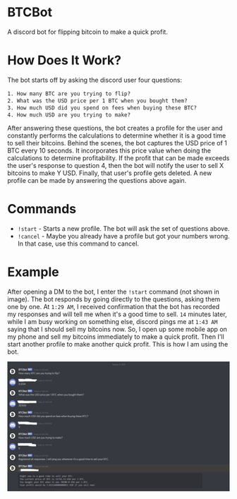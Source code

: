 # BTCBot
A discord bot for flipping bitcoin to make a quick profit.

# How Does It Work?
The bot starts off by asking the discord user four questions:
```
1. How many BTC are you trying to flip?
2. What was the USD price per 1 BTC when you bought them?
3. How much USD did you spend on fees when buying these BTC?
4. How much USD are you trying to make?
```
After answering these questions, the bot creates a profile for the user and constantly performs the calculations to determine whether it is a good time to sell their bitcoins. Behind the scenes, the bot captures the USD price of 1 BTC every 10 seconds. It incorporates this price value when doing the calculations to determine profitability. If the profit that can be made exceeds the user's response to question 4, then the bot will notify the user to sell X bitcoins to make Y USD. Finally, that user's profile gets deleted. A new profile can be made by answering the questions above again.

# Commands
* `!start` - Starts a new profile. The bot will ask the set of questions above.
* `!cancel` - Maybe you already have a profile but got your numbers wrong. In that case, use this command to cancel.

# Example

After opening a DM to the bot, I enter the `!start` command (not shown in image). The bot responds by going directly to the questions, asking them one by one. At `1:29 AM`, I received confirmation that the bot has recorded my responses and will tell me when it's a good time to sell. `14` minutes later, while I am busy working on something else, discord pings me at `1:43 AM` saying that I should sell my bitcoins now. So, I open up some mobile app on my phone and sell my bitcoins immediately to make a quick profit. Then I'll start another profile to make another quick profit. This is how I am using the bot.

![BTCBot Example](/images/btcbot.JPG)
